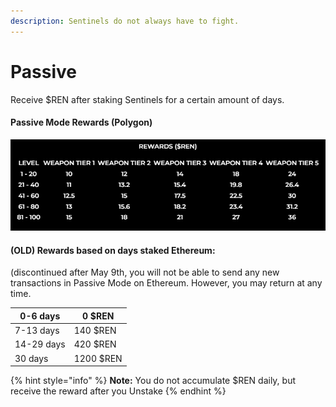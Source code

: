 ```yaml
---
description: Sentinels do not always have to fight.
---
```


# Passive

Receive $REN after staking Sentinels for a certain amount of days.

#### Passive Mode Rewards (Polygon)

![Daily REN Rewards](<../.gitbook/assets/image (2) (1).png>)

#### (OLD)  Rewards based on days staked Ethereum:

(discontinued after May 9th, you will not be able to send any new transactions in Passive Mode on Ethereum.  However, you may return at any time.

| 0-6 days   | 0 $REN    |
| ---------- | --------- |
| 7-13 days  | 140 $REN  |
| 14-29 days | 420 $REN  |
| 30 days    | 1200 $REN |

{% hint style="info" %}
**Note:** You do not accumulate $REN daily, but receive the reward after you Unstake
{% endhint %}
